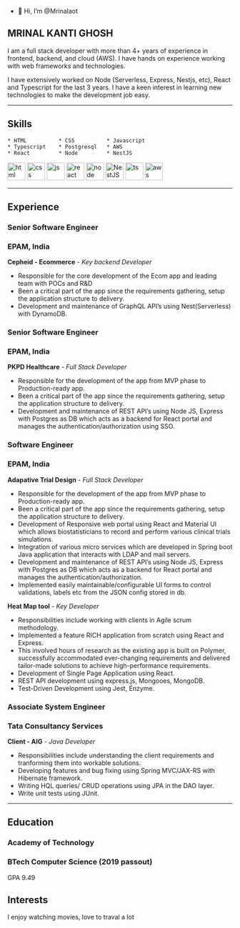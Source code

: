 
- 👋 Hi, I’m @Mrinalaot

## MRINAL KANTI GHOSH

I am a full stack developer with more than 4+ years of experience in frontend, backend, and cloud (AWS). I have hands on experience working with web frameworks and technologies. 

I have extensively worked on Node (Serverless, Express, Nestjs, etc), React and Typescript for the last 3 years. I have a keen interest in learning new technologies to make the development job easy.

---

## Skills
```
* HTML          * CSS          * Javascript
* Typescript    * Postgresql   * AWS
* React         * Node         * NestJS         

```

<p align='left'>
  <img src="https://upload.wikimedia.org/wikipedia/commons/thumb/6/61/HTML5_logo_and_wordmark.svg/2048px-HTML5_logo_and_wordmark.svg.png" alt="html" width="40" height="40">
  <img src='https://upload.wikimedia.org/wikipedia/commons/thumb/d/d5/CSS3_logo_and_wordmark.svg/1200px-CSS3_logo_and_wordmark.svg.png' alt="css" width="40" height="40">
  <img src='https://upload.wikimedia.org/wikipedia/commons/thumb/b/ba/Javascript_badge.svg/1200px-Javascript_badge.svg.png' height='40' width='40' alt="js">
   <img src="https://upload.wikimedia.org/wikipedia/commons/thumb/a/a7/React-icon.svg/1280px-React-icon.svg.png" alt="react" width="40" height="40"/>
   <img src="https://www.javatpoint.com/js/nodejs/images/node-js-tutorial.png" alt="node" width="40" height="40"/>
  <img src="https://upload.wikimedia.org/wikipedia/commons/a/a8/NestJS.svg" alt="NestJS" width="40" height="40"/>
  <img src="https://upload.wikimedia.org/wikipedia/commons/thumb/4/4c/Typescript_logo_2020.svg/1200px-Typescript_logo_2020.svg.png" alt="ts" width="40" height="40"/>
  <img src="https://pbs.twimg.com/profile_images/1351573137855373312/NusaOfNL_400x400.jpg" alt="aws" width="40" height="40"/>
</p>

---

## Experience

### **Senior Software Engineer**
### EPAM, India

**Cepheid - Ecommerce** - _Key backend Developer_
* Responsible for the core development of the Ecom app and leading team with POCs and R&D
* Been a critical part of the app since the requirements gathering, setup the application structure to delivery.
* Development and maintenance of GraphQL API’s using Nest(Serverless) with DynamoDB.

### **Senior Software Engineer**
### EPAM, India

**PKPD Healthcare** - _Full Stack Developer_
* Responsible for the development of the app from MVP phase to Production-ready app. 
* Been a critical part of the app since the requirements gathering, setup the application structure to delivery.
* Development and maintenance of REST API’s using Node JS, Express with Postgres as DB which acts as a backend for React portal and manages the authentication/authorization using SSO.
 
### **Software Engineer**
### EPAM, India

**Adapative Trial Design** - _Full Stack Developer_
* Responsible for the development of the app from MVP phase to Production-ready app. 
* Been a critical part of the app since the requirements gathering, setup the application structure to delivery.
* Development of Responsive web portal using React and Material UI which allows biostatisticians to record and perform various clinical trials simulations.
* Integration of various micro services which are developed in Spring boot Java application that interacts with LDAP and mail servers.
* Development and maintenance of REST API’s using Node JS, Express with Postgres as DB which acts as a backend for React portal and manages the authentication/authorization.
* Implemented easily maintainable/configurable UI forms to control validations, labels etc from the JSON config stored in db.

**Heat Map tool** - _Key Developer_
* Responsibilities include working with clients in Agile scrum methodology. 
* Implemented a feature RICH application from scratch using React and Express. 
* This involved hours of research as the existing app is built on Polymer, successfully accommodated ever-changing requirements and delivered tailor-made solutions to achieve high-performance requirements. 
* Development of Single Page Application using React.
* REST API development using express.js, Mongooes, MongoDB.
* Test-Driven Development using Jest, Enzyme.


### **Associate System Engineer**
### Tata Consultancy Services

**Client - AIG** - _Java Developer_

* Responsibilities include understanding the client requirements and tranforming them into workable solutions. 
* Developing features and bug fixing using Spring MVC/JAX-RS with Hibernate framework. 
* Writing HQL queries/ CRUD operations using JPA in the DAO layer. 
* Write unit tests using JUnit. 

---

## Education

### **Academy of Technology**
### BTech Computer Science (2019 passout)
GPA 9.49

## Interests

I enjoy watching movies, love to traval a lot 
